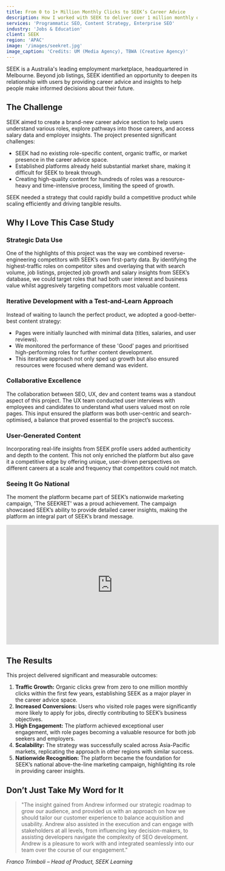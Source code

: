 ```yaml
---
title: From 0 to 1+ Million Monthly Clicks to SEEK’s Career Advice
description: How I worked with SEEK to deliver over 1 million monthly organic clicks to its career advice section using data-driven SEO, user-focused design, and truly helpful content.
services: 'Programmatic SEO, Content Strategy, Enterprise SEO'
industry: 'Jobs & Education'
client: SEEK
region: 'APAC'
image: '/images/seekret.jpg'
image_caption: 'Credits: UM (Media Agency), TBWA (Creative Agency)'
---
```


SEEK is a Australia's leading employment marketplace, headquartered in Melbourne. Beyond job listings, SEEK identified an opportunity to deepen its relationship with users by providing career advice and insights to help people make informed decisions about their future.

## The Challenge

SEEK aimed to create a brand-new career advice section to help users understand various roles, explore pathways into those careers, and access salary data and employer insights. The project presented significant challenges:


* SEEK had no existing role-specific content, organic traffic, or market presence in the career advice space.
* Established platforms already held substantial market share, making it difficult for SEEK to break through.
* Creating high-quality content for hundreds of roles was a resource-heavy and time-intensive process, limiting the speed of growth.

SEEK needed a strategy that could rapidly build a competitive product while scaling efficiently and driving tangible results.

## Why I Love This Case Study

### Strategic Data Use

One of the highlights of this project was the way we combined reverse-engineering competitors with SEEK’s own first-party data. By identifying the highest-traffic roles on competitor sites and overlaying that with search volume, job listings, projected job growth and salary insights from SEEK’s database, we could target roles that had both user interest and business value whilst aggresively targeting competitors most valuable content.

### Iterative Development with a Test-and-Learn Approach

Instead of waiting to launch the perfect product, we adopted a good-better-best content strategy:

* Pages were initially launched with minimal data (titles, salaries, and user reviews).
* We monitored the performance of these 'Good' pages and prioritised high-performing roles for further content development.
* This iterative approach not only sped up growth but also ensured resources were focused where demand was evident.

### Collaborative Excellence

The collaboration between SEO, UX, dev and content teams was a standout aspect of this project. The UX team conducted user interviews with employees and candidates to understand what users valued most on role pages. This input ensured the platform was both user-centric and search-optimised, a balance that proved essential to the project’s success.

### User-Generated Content

Incorporating real-life insights from SEEK profile users added authenticity and depth to the content. This not only enriched the platform but also gave it a competitive edge by offering unique, user-driven perspectives on different careers at a scale and frequency that competitors could not match.

### Seeing It Go National

The moment the platform became part of SEEK’s nationwide marketing campaign, 'The SEEKRET' was a proud achievement. The campaign showcased SEEK’s ability to provide detailed career insights, making the platform an integral part of SEEK’s brand message.

<iframe width="560" height="315" src="https://www.youtube.com/embed/P5xE9dH57vo?si=Qdxdq7dosYF08PVv" title="YouTube video player" frameborder="0" allow="accelerometer; autoplay; clipboard-write; encrypted-media; gyroscope; picture-in-picture; web-share" referrerpolicy="strict-origin-when-cross-origin" allowfullscreen></iframe>

## The Results

This project delivered significant and measurable outcomes:

1. <strong>Traffic Growth:</strong> Organic clicks grew from zero to one million monthly clicks within the first few years, establishing SEEK as a major player in the career advice space.
2. <strong>Increased Conversions:</strong> Users who visited role pages were significantly more likely to apply for jobs, directly contributing to SEEK’s business objectives.
3. <strong>High Engagement:</strong> The platform achieved exceptional user engagement, with role pages becoming a valuable resource for both job seekers and employers.
4. <strong>Scalability:</strong> The strategy was successfully scaled across Asia-Pacific markets, replicating the approach in other regions with similar success.
5. <strong>Nationwide Recognition:</strong> The platform became the foundation for SEEK’s national above-the-line marketing campaign, highlighting its role in providing career insights.

## Don’t Just Take My Word for It

>"The insight gained from Andrew informed our strategic roadmap to grow our audience, and provided us with an approach on how we should tailor our customer experience to balance acquisition and usability. Andrew also assisted in the execution and can engage with stakeholders at all levels, from influencing key decision-makers, to assisting developers navigate the complexity of SEO development. Andrew is a pleasure to work with and integrated seamlessly into our team over the course of our engagement."

<cite>Franco Trimboli – Head of Product, SEEK Learning</cite>